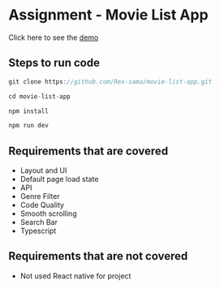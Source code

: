 # Assignment - Movie List App

Click here to see the [demo](https://movie-list-app-eta.vercel.app)



## Steps to run code

```js
git clone https://github.com/Rex-sama/movie-list-app.git
```

```js
cd movie-list-app
```

```js
npm install
```

```js
npm run dev
```

## Requirements that are covered
- Layout and UI
- Default page load state
- API
- Genre Filter
- Code Quality
- Smooth scrolling
- Search Bar
- Typescript

## Requirements that are not covered
- Not used React native for project
